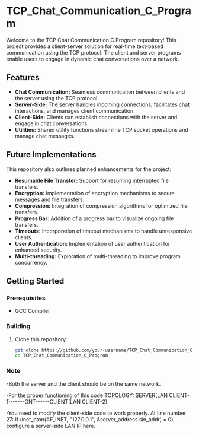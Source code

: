 # TCP_Chat_Communication_C_Program

Welcome to the TCP Chat Communication C Program repository! This project provides a client-server solution for real-time text-based communication using the TCP protocol. The client and server programs enable users to engage in dynamic chat conversations over a network.

## Features
- **Chat Communication:** Seamless communication between clients and the server using the TCP protocol.
- **Server-Side:** The server handles incoming connections, facilitates chat interactions, and manages client communication.
- **Client-Side:** Clients can establish connections with the server and engage in chat conversations.
- **Utilities:** Shared utility functions streamline TCP socket operations and manage chat messages.

## Future Implementations
This repository also outlines planned enhancements for the project:
- **Resumable File Transfer:** Support for resuming interrupted file transfers.
- **Encryption:** Implementation of encryption mechanisms to secure messages and file transfers.
- **Compression:** Integration of compression algorithms for optimized file transfers.
- **Progress Bar:** Addition of a progress bar to visualize ongoing file transfers.
- **Timeouts:** Incorporation of timeout mechanisms to handle unresponsive clients.
- **User Authentication:** Implementation of user authentication for enhanced security.
- **Multi-threading:** Exploration of multi-threading to improve program concurrency.

## Getting Started
### Prerequisites
- GCC Compiler


### Building
1. Clone this repository:
   ```bash
   git clone https://github.com/your-username/TCP_Chat_Communication_C_Program.git
   cd TCP_Chat_Communication_C_Program
### Note
-Both the server and the client should be on the same network.

-For the proper functioning of this code TOPOLOGY: SERVER(LAN CLIENT-1)------ONT------CLIENT(LAN CLIENT-2)

-You need to modify the client-side code to work properly. At line number 27: If (inet_pton(AF_INET, "127.0.0.1", &server_address.sin_addr) = 0), configure a server-side LAN IP here.
